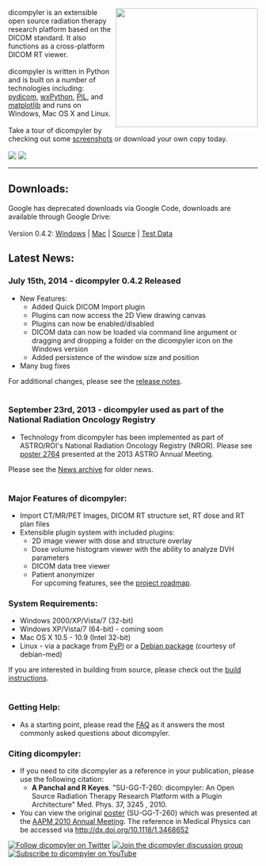<img src='http://wiki.dicompyler.googlecode.com/hg/images/0.3/2dview_mac_thumb.png' align='right' height='240' width='287'>
dicompyler is an extensible open source radiation therapy research platform based on the DICOM standard. It also functions as a cross-platform DICOM RT viewer.<br>
<br>
dicompyler is written in Python and is built on a number of technologies including: <a href='http://code.google.com/p/pydicom'>pydicom</a>, <a href='http://www.wxpython.org'>wxPython</a>, <a href='http://www.pythonware.com/products/pil/'>PIL</a>, and <a href='http://matplotlib.sourceforge.net/'>matplotlib</a> and runs on Windows, Mac OS X and Linux.<br>
<br>
Take a tour of dicompyler by checking out some <a href='http://code.google.com/p/dicompyler/wiki/Screenshots'>screenshots</a> or download your own copy today.<br>
<br>
<img src='http://img.shields.io/pypi/v/dicompyler.svg'> <img src='http://img.shields.io/pypi/dm/dicompyler.svg'>
<hr />

<h2>Downloads:</h2>
Google has deprecated downloads via Google Code, downloads are available through Google Drive:<br>
<br>
Version 0.4.2: <a href='http://bit.ly/dicompylerwindows'>Windows</a> | <a href='http://bit.ly/dicompylermac'>Mac</a> | <a href='https://pypi.python.org/packages/source/d/dicompyler/dicompyler-0.4.2.tar.gz#md5=adbfa47b07f983f17fdba26a1442fce0'>Source</a> | <a href='http://bit.ly/dicompylertestdata'>Test Data</a>
<h2>Latest News:</h2>

<h3>July 15th, 2014 - dicompyler 0.4.2 Released</h3>

<ul><li>New Features:<br>
<ul><li>Added Quick DICOM Import plugin<br>
</li><li>Plugins can now access the 2D View drawing canvas<br>
</li><li>Plugins can now be enabled/disabled<br>
</li><li>DICOM data can now be loaded via command line argument or dragging and dropping a folder on the dicompyler icon on the Windows version<br>
</li><li>Added persistence of the window size and position<br>
</li></ul></li><li>Many bug fixes</li></ul>

For additional changes, please see the <a href='http://code.google.com/p/dicompyler/wiki/ReleaseNotes'>release notes</a>.<br>
<br>
<h3>September 23rd, 2013 - dicompyler used as part of the National Radiation Oncology Registry</h3>

<ul><li>Technology from dicompyler has been implemented as part of ASTRO/ROI's National Radiation Oncology Registry (NROR). Please see <a href='http://astro2013.abstractsnet.com/handouts/010906_NROR_clinical_poster_2013hires.pdf'>poster 2764</a> presented at the 2013 ASTRO Annual Meeting.</li></ul>

Please see the <a href='http://code.google.com/p/dicompyler/wiki/News'>News archive</a> for older news.<br>
<br>
<h3>Major Features of dicompyler:</h3>
<ul><li>Import CT/MR/PET Images, DICOM RT structure set, RT dose and RT plan files<br>
</li><li>Extensible plugin system with included plugins:<br>
<ul><li>2D image viewer with dose and structure overlay<br>
</li><li>Dose volume histogram viewer with the ability to analyze DVH parameters<br>
</li><li>DICOM data tree viewer<br>
</li><li>Patient anonymizer<br>
For upcoming features, see the <a href='http://code.google.com/p/dicompyler/wiki/Roadmap'>project roadmap</a>.</li></ul></li></ul>

<h3>System Requirements:</h3>
<ul><li>Windows 2000/XP/Vista/7 (32-bit)<br>
</li><li>Windows XP/Vista/7 (64-bit) - coming soon<br>
</li><li>Mac OS X 10.5 - 10.9 (Intel 32-bit)<br>
</li><li>Linux - via a package from <a href='http://pypi.python.org/pypi/dicompyler'>PyPI</a> or a <a href='http://packages.debian.org/sid/dicompyler'>Debian package</a> (courtesy of debian-med)</li></ul>

If you are interested in building from source, please check out the <a href='http://code.google.com/p/dicompyler/wiki/BuildRequirements'>build instructions</a>.<br>
<br>
<h3>Getting Help:</h3>
<ul><li>As a starting point, please read the <a href='http://code.google.com/p/dicompyler/wiki/FAQ'>FAQ</a> as it answers the most commonly asked questions about dicompyler.</li></ul>

<h3>Citing dicompyler:</h3>
<ul><li>If you need to cite dicompyler as a reference in your publication, please use the following citation:<br>
<ul><li><b>A Panchal and R Keyes</b>. "SU-GG-T-260: dicompyler: An Open Source Radiation Therapy Research Platform with a Plugin Architecture" Med. Phys. 37, 3245 , 2010.<br>
</li></ul></li><li>You can view the original <a href='http://dicompyler.googlecode.com/files/AAPM%202010%20Poster.pdf'>poster</a> (SU-GG-T-260) which was presented at the <a href='http://www.aapm.org/meetings/2010AM/default.asp'>AAPM 2010 Annual Meeting</a>. The reference in Medical Physics can be accessed via <a href='http://dx.doi.org/10.1118/1.3468652'>http://dx.doi.org/10.1118/1.3468652</a></li></ul>

<a href='http://www.twitter.com/dicompyler'><img src='http://twitter-badges.s3.amazonaws.com/follow_us-a.png' alt='Follow dicompyler on Twitter' /></a>  <a href='http://groups.google.com/group/dicompyler'><img src='http://wiki.dicompyler.googlecode.com/hg/images/dicompyler_discussion_group.png' alt='Join the dicompyler discussion group' /></a>  <a href='http://www.youtube.com/user/dicompyler'><img src='http://s.ytimg.com/yt/img/creators_corner/Subscribe_to_my_videos/YT_Subscribe_160x27_red.png' alt='Subscribe to dicompyler on YouTube' /></a>